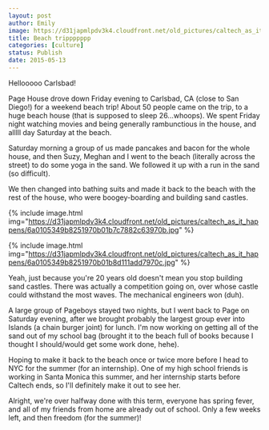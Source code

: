 ```yaml
---
layout: post
author: Emily
image: https://d31japmlpdv3k4.cloudfront.net/old_pictures/caltech_as_it_happens/6a0105349b8251970b01b7c7882c46970b.jpg
title: Beach trippppppp 
categories: [culture]
status: Publish
date: 2015-05-13
---
```



Hellooooo Carlsbad!

Page House drove down Friday evening to Carlsbad, CA (close to San Diego!) for a weekend beach trip! About 50 people came on the trip, to a huge beach house (that is supposed to sleep 26...whoops). We spent Friday night watching movies and being generally rambunctious in the house, and alllll day Saturday at the beach.

Saturday morning a group of us made pancakes and bacon for the whole house, and then Suzy, Meghan and I went to the beach (literally across the street) to do some yoga in the sand. We followed it up with a run in the sand (so difficult).

We then changed into bathing suits and made it back to the beach with the rest of the house, who were boogey-boarding and building sand castles.


{% include image.html img="https://d31japmlpdv3k4.cloudfront.net/old_pictures/caltech_as_it_happens/6a0105349b8251970b01b7c7882c63970b.jpg" %}


{% include image.html img="https://d31japmlpdv3k4.cloudfront.net/old_pictures/caltech_as_it_happens/6a0105349b8251970b01b8d111add7970c.jpg" %}

Yeah, just because you're 20 years old doesn't mean you stop building sand castles. There was actually a competition going on, over whose castle could withstand the most waves. The mechanical engineers won (duh).

A large group of Pageboys stayed two nights, but I went back to Page on Saturday evening, after we brought probably the largest group ever into Islands (a chain burger joint) for lunch. I'm now working on getting all of the sand out of my school bag (brought it to the beach full of books because I thought I should/would get some work done, hehe).

Hoping to make it back to the beach once or twice more before I head to NYC for the summer (for an internship). One of my high school friends is working in Santa Monica this summer, and her internship starts before Caltech ends, so I'll definitely make it out to see her.

Alright, we're over halfway done with this term, everyone has spring fever, and all of my friends from home are already out of school. Only a few weeks left, and then freedom (for the summer)!
